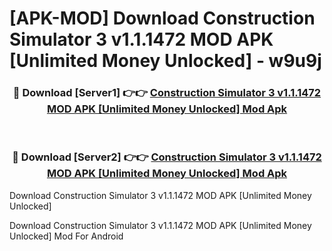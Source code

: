 # [APK-MOD] Download Construction Simulator 3 v1.1.1472 MOD APK [Unlimited Money Unlocked] - w9u9j


<div align="center">
<h3>🔴 Download [Server1] 👉👉 <a href="https://apk-comot.site?title=Construction_Simulator_3_v1.1.1472_MOD_APK_[Unlimited_Money_Unlocked]">Construction Simulator 3 v1.1.1472 MOD APK [Unlimited Money Unlocked] Mod Apk</a></h3><br>
<h3>🔴 Download [Server2] 👉👉 <a href="https://apk-comot.site?title=Construction_Simulator_3_v1.1.1472_MOD_APK_[Unlimited_Money_Unlocked]">Construction Simulator 3 v1.1.1472 MOD APK [Unlimited Money Unlocked] Mod Apk</a></h3>
</div>



Download Construction Simulator 3 v1.1.1472 MOD APK [Unlimited Money Unlocked] 

Download Construction Simulator 3 v1.1.1472 MOD APK [Unlimited Money Unlocked] Mod For Android